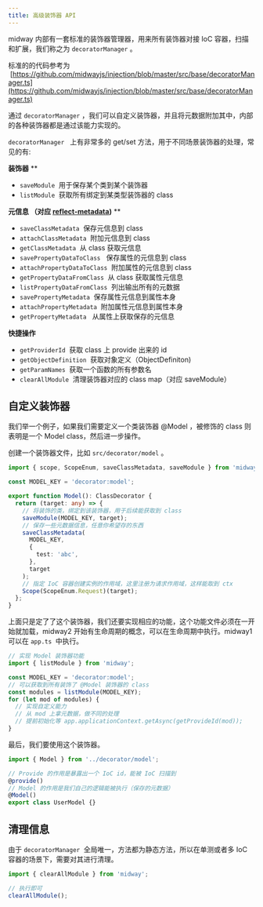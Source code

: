 ```yaml
---
title: 高级装饰器 API
---
```


midway 内部有一套标准的装饰器管理器，用来所有装饰器对接 IoC 容器，扫描和扩展，我们称之为 `decoratorManager` 。

标准的的代码参考为  [https://github.com/midwayjs/injection/blob/master/src/base/decoratorManager.ts](https://github.com/midwayjs/injection/blob/master/src/base/decoratorManager.ts)

通过 `decoratorManager` ，我们可以自定义装饰器，并且将元数据附加其中，内部的各种装饰器都是通过该能力实现的。

`decoratorManager`   上有非常多的 get/set 方法，用于不同场景装饰器的处理，常见的有:

**装饰器**
\*\*

- `saveModule`  用于保存某个类到某个装饰器
- `listModule`  获取所有绑定到某类型装饰器的 class

**元信息 （对应 **[**reflect-metadata**](https://www.npmjs.com/package/reflect-metadata)**)**
\*\*

- `saveClassMetadata`  保存元信息到 class
- `attachClassMetadata`  附加元信息到 class
- `getClassMetadata`  从 class 获取元信息
- `savePropertyDataToClass`   保存属性的元信息到 class
- `attachPropertyDataToClass`  附加属性的元信息到 class
- `getPropertyDataFromClass`  从 class 获取属性元信息
- `listPropertyDataFromClass`  列出输出所有的元数据
- `savePropertyMetadata`  保存属性元信息到属性本身
- `attachPropertyMetadata`  附加属性元信息到属性本身
- `getPropertyMetadata`   从属性上获取保存的元信息

**快捷操作**

- `getProviderId`  获取 class 上 provide 出来的 id
- `getObjectDefinition`  获取对象定义（ObjectDefiniton)
- `getParamNames`  获取一个函数的所有参数名
- `clearAllModule`  清理装饰器对应的 class map（对应 saveModule）

## 自定义装饰器

我们举一个例子，如果我们需要定义一个类装饰器 @Model ，被修饰的 class 则表明是一个 Model class，然后进一步操作。

创建一个装饰器文件，比如 `src/decorator/model` 。

```typescript
import { scope, ScopeEnum, saveClassMetadata, saveModule } from 'midway';

const MODEL_KEY = 'decorator:model';

export function Model(): ClassDecorator {
  return (target: any) => {
    // 将装饰的类，绑定到该装饰器，用于后续能获取到 class
    saveModule(MODEL_KEY, target);
    // 保存一些元数据信息，任意你希望存的东西
    saveClassMetadata(
      MODEL_KEY,
      {
        test: 'abc',
      },
      target
    );
    // 指定 IoC 容器创建实例的作用域，这里注册为请求作用域，这样能取到 ctx
    Scope(ScopeEnum.Request)(target);
  };
}
```

上面只是定了了这个装饰器，我们还要实现相应的功能，这个功能文件必须在一开始就加载，midway2 开始有生命周期的概念，可以在生命周期中执行。midway1 可以在 `app.ts`  中执行。

```typescript
// 实现 Model 装饰器功能
import { listModule } from 'midway';

const MODEL_KEY = 'decorator:model';
// 可以获取到所有装饰了 @Model 装饰器的 class
const modules = listModule(MODEL_KEY);
for (let mod of modules) {
  // 实现自定义能力
  // 从 mod 上拿元数据，做不同的处理
  // 提前初始化等 app.applicationContext.getAsync(getProvideId(mod));
}
```

最后，我们要使用这个装饰器。

```typescript
import { Model } from '../decorator/model';

// Provide 的作用是暴露出一个 IoC id，能被 IoC 扫描到
@provide()
// Model 的作用是我们自己的逻辑能被执行（保存的元数据）
@Model()
export class UserModel {}
```

## 清理信息

由于 `decoratorManager`  全局唯一，方法都为静态方法，所以在单测或者多 IoC 容器的场景下，需要对其进行清理。

```typescript
import { clearAllModule } from 'midway';

// 执行即可
clearAllModule();
```
